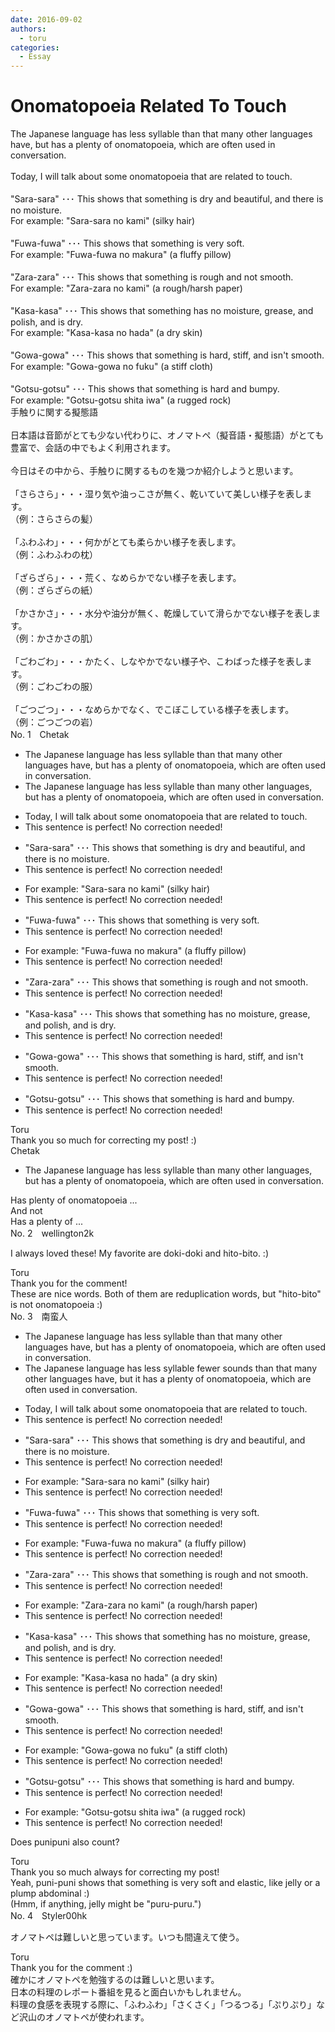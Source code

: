 ```yaml
---
date: 2016-09-02
authors:
  - toru
categories:
  - Essay
---
```


<h1 id="subject_show">Onomatopoeia Related To Touch</h1>
<div class="date" hidden>Sep 2, 2016 23:48</div>
<div id="post"><div id="body_show_ori">
The Japanese language has less syllable than that many other languages have, but has a plenty of onomatopoeia, which are often used in conversation.<br/><br/>Today, I will talk about some onomatopoeia that are related to touch.<br/><br/>"Sara-sara" ･･･ This shows that something is dry and beautiful, and there is no moisture.<br/>For example: "Sara-sara no kami" (silky hair)<br/><br/>"Fuwa-fuwa" ･･･ This shows that something is very soft.<br/>For example: "Fuwa-fuwa no makura" (a fluffy pillow)<br/><br/>"Zara-zara" ･･･ This shows that something is rough and not smooth.<br/>For example: "Zara-zara no kami" (a rough/harsh paper)<br/><br/>"Kasa-kasa" ･･･ This shows that something has no moisture, grease, and polish, and is dry.<br/>For example: "Kasa-kasa no hada" (a dry skin)<br/><br/>"Gowa-gowa" ･･･ This shows that something is hard, stiff, and isn't smooth.<br/>For example: "Gowa-gowa no fuku" (a stiff cloth)<br/><br/>"Gotsu-gotsu" ･･･ This shows that something is hard and bumpy.<br/>For example: "Gotsu-gotsu shita iwa" (a rugged rock)
</div></div>

<!-- more -->

<div id="post_ja"><div id="body_show_mo">
手触りに関する擬態語<br/><br/>日本語は音節がとても少ない代わりに、オノマトペ（擬音語・擬態語）がとても豊富で、会話の中でもよく利用されます。<br/><br/>今日はその中から、手触りに関するものを幾つか紹介しようと思います。<br/><br/>「さらさら」・・・湿り気や油っこさが無く、乾いていて美しい様子を表します。<br/>（例：さらさらの髪）<br/><br/>「ふわふわ」・・・何かがとても柔らかい様子を表します。<br/>（例：ふわふわの枕）<br/><br/>「ざらざら」・・・荒く、なめらかでない様子を表します。<br/>（例：ざらざらの紙）<br/><br/>「かさかさ」・・・水分や油分が無く、乾燥していて滑らかでない様子を表します。<br/>（例：かさかさの肌）<br/><br/>「ごわごわ」・・・かたく、しなやかでない様子や、こわばった様子を表します。<br/>（例：ごわごわの服）<br/><br/>「ごつごつ」・・・なめらかでなく、でこぼこしている様子を表します。<br/>（例：ごつごつの岩）
</div></div>
<div id="block"><div class="first_name"> No. 1　<span class="just_name">Chetak</span></div><div id="block2">
<ul class="correction_field">
<li class="incorrect">The Japanese language has less syllable than that many other languages have, but has a plenty of onomatopoeia, which are often used in conversation.</li>
<li class="corrected correct">
The Japanese language has less syllable than many other languages, but has a plenty of onomatopoeia, which are often used in conversation.
</li>
</ul>
<ul class="correction_field">
<li class="incorrect">Today, I will talk about some onomatopoeia that are related to touch.</li>
<li class="corrected perfect">This sentence is perfect! No correction needed!</li>
</ul>
<ul class="correction_field">
<li class="incorrect">"Sara-sara" ･･･ This shows that something is dry and beautiful, and there is no moisture.</li>
<li class="corrected perfect">This sentence is perfect! No correction needed!</li>
</ul>
<ul class="correction_field">
<li class="incorrect">For example: "Sara-sara no kami" (silky hair)</li>
<li class="corrected perfect">This sentence is perfect! No correction needed!</li>
</ul>
<ul class="correction_field">
<li class="incorrect">"Fuwa-fuwa" ･･･ This shows that something is very soft.</li>
<li class="corrected perfect">This sentence is perfect! No correction needed!</li>
</ul>
<ul class="correction_field">
<li class="incorrect">For example: "Fuwa-fuwa no makura" (a fluffy pillow)</li>
<li class="corrected perfect">This sentence is perfect! No correction needed!</li>
</ul>
<ul class="correction_field">
<li class="incorrect">"Zara-zara" ･･･ This shows that something is rough and not smooth.</li>
<li class="corrected perfect">This sentence is perfect! No correction needed!</li>
</ul>
<ul class="correction_field">
<li class="incorrect">"Kasa-kasa" ･･･ This shows that something has no moisture, grease, and polish, and is dry.</li>
<li class="corrected perfect">This sentence is perfect! No correction needed!</li>
</ul>
<ul class="correction_field">
<li class="incorrect">"Gowa-gowa" ･･･ This shows that something is hard, stiff, and isn't smooth.</li>
<li class="corrected perfect">This sentence is perfect! No correction needed!</li>
</ul>
<ul class="correction_field">
<li class="incorrect">"Gotsu-gotsu" ･･･ This shows that something is hard and bumpy.</li>
<li class="corrected perfect">This sentence is perfect! No correction needed!</li>
</ul>
</div><div class="name"><span class="just_name">Toru</span><br>
Thank you so much for correcting my post! :)
</div>
<div class="name"><span class="just_name">Chetak</span><br><div class="quote_field"><ul class="correction_field">
<li class="corrected correct">
The Japanese language has less syllable than many other languages, but has a plenty of onomatopoeia, which are often used in conversation.
</li>
</ul></div>
Has plenty of onomatopoeia ... <br/>And not <br/>Has a plenty of ...
</div>
</div>
<div id="block"><div class="first_name"> No. 2　<span class="just_name">wellington2k</span></div><div id="block2">
<p class="comment_small">
 I always loved these! My favorite are doki-doki and hito-bito. :)
</p>

</div><div class="name"><span class="just_name">Toru</span><br>
Thank you for the comment!<br/>These are nice words. Both of them are reduplication words, but "hito-bito" is not onomatopoeia :)
</div>
</div>
<div id="block"><div class="first_name"> No. 3　<span class="just_name">南蛮人</span></div><div id="block2">
<ul class="correction_field">
<li class="incorrect">The Japanese language has less syllable than that many other languages have, but has a plenty of onomatopoeia, which are often used in conversation.</li>
<li class="corrected correct">
The Japanese language has <span class="sline"><span class="f_red">less syllable</span></span> <span class="f_blue">fewer sounds</span> than that many other languages have, but <span class="f_blue">it</span> has a plenty of onomatopoeia, which are often used in conversation.
</li>
</ul>
<ul class="correction_field">
<li class="incorrect">Today, I will talk about some onomatopoeia that are related to touch.</li>
<li class="corrected perfect">This sentence is perfect! No correction needed!</li>
</ul>
<ul class="correction_field">
<li class="incorrect">"Sara-sara" ･･･ This shows that something is dry and beautiful, and there is no moisture.</li>
<li class="corrected perfect">This sentence is perfect! No correction needed!</li>
</ul>
<ul class="correction_field">
<li class="incorrect">For example: "Sara-sara no kami" (silky hair)</li>
<li class="corrected perfect">This sentence is perfect! No correction needed!</li>
</ul>
<ul class="correction_field">
<li class="incorrect">"Fuwa-fuwa" ･･･ This shows that something is very soft.</li>
<li class="corrected perfect">This sentence is perfect! No correction needed!</li>
</ul>
<ul class="correction_field">
<li class="incorrect">For example: "Fuwa-fuwa no makura" (a fluffy pillow)</li>
<li class="corrected perfect">This sentence is perfect! No correction needed!</li>
</ul>
<ul class="correction_field">
<li class="incorrect">"Zara-zara" ･･･ This shows that something is rough and not smooth.</li>
<li class="corrected perfect">This sentence is perfect! No correction needed!</li>
</ul>
<ul class="correction_field">
<li class="incorrect">For example: "Zara-zara no kami" (a rough/harsh paper)</li>
<li class="corrected perfect">This sentence is perfect! No correction needed!</li>
</ul>
<ul class="correction_field">
<li class="incorrect">"Kasa-kasa" ･･･ This shows that something has no moisture, grease, and polish, and is dry.</li>
<li class="corrected perfect">This sentence is perfect! No correction needed!</li>
</ul>
<ul class="correction_field">
<li class="incorrect">For example: "Kasa-kasa no hada" (a dry skin)</li>
<li class="corrected perfect">This sentence is perfect! No correction needed!</li>
</ul>
<ul class="correction_field">
<li class="incorrect">"Gowa-gowa" ･･･ This shows that something is hard, stiff, and isn't smooth.</li>
<li class="corrected perfect">This sentence is perfect! No correction needed!</li>
</ul>
<ul class="correction_field">
<li class="incorrect">For example: "Gowa-gowa no fuku" (a stiff cloth)</li>
<li class="corrected perfect">This sentence is perfect! No correction needed!</li>
</ul>
<ul class="correction_field">
<li class="incorrect">"Gotsu-gotsu" ･･･ This shows that something is hard and bumpy.</li>
<li class="corrected perfect">This sentence is perfect! No correction needed!</li>
</ul>
<ul class="correction_field">
<li class="incorrect">For example: "Gotsu-gotsu shita iwa" (a rugged rock)</li>
<li class="corrected perfect">This sentence is perfect! No correction needed!</li>
</ul>
<p class="comment_small">
 Does punipuni also count?
</p>

</div><div class="name"><span class="just_name">Toru</span><br>
Thank you so much always for correcting my post!<br/>Yeah, puni-puni shows that something is very soft and elastic, like jelly or a plump abdominal  :)<br/>(Hmm, if anything, jelly might be "puru-puru.")
</div>
</div>
<div id="block"><div class="first_name"> No. 4　<span class="just_name">Styler00hk</span></div><div id="block2">
<p class="comment_small">
 オノマトペは難しいと思っています。いつも間違えて使う。
</p>

</div><div class="name"><span class="just_name">Toru</span><br>
Thank you for the comment :)<br/>確かにオノマトペを勉強するのは難しいと思います。<br/>日本の料理のレポート番組を見ると面白いかもしれません。<br/>料理の食感を表現する際に、「ふわふわ」「さくさく」「つるつる」「ぷりぷり」など沢山のオノマトペが使われます。
</div>
</div>
